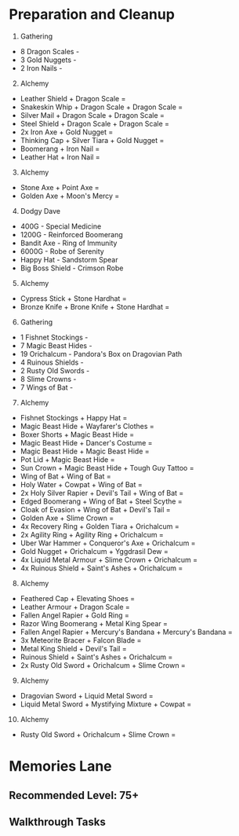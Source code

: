 # Preparation and Cleanup

1. Gathering
  * 8 Dragon Scales -
  * 3 Gold Nuggets -
  * 2 Iron Nails -
2. Alchemy
  * Leather Shield + Dragon Scale =
  * Snakeskin Whip + Dragon Scale + Dragon Scale =
  * Silver Mail + Dragon Scale + Dragon Scale =
  * Steel Shield + Dragon Scale + Dragon Scale =
  * 2x Iron Axe + Gold Nugget =
  * Thinking Cap + Silver Tiara + Gold Nugget =
  * Boomerang + Iron Nail =
  * Leather Hat + Iron Nail =
3. Alchemy
  * Stone Axe + Point Axe =
  * Golden Axe + Moon's Mercy =
4. Dodgy Dave
  * 400G - Special Medicine
  * 1200G - Reinforced Boomerang
  * Bandit Axe - Ring of Immunity
  * 6000G - Robe of Serenity
  * Happy Hat - Sandstorm Spear
  * Big Boss Shield - Crimson Robe
5. Alchemy
  * Cypress Stick + Stone Hardhat =
  * Bronze Knife + Brone Knife + Stone Hardhat =
6. Gathering
  * 1 Fishnet Stockings -
  * 7 Magic Beast Hides -
  * 19 Orichalcum - Pandora's Box on Dragovian Path
  * 4 Ruinous Shields -
  * 2 Rusty Old Swords -
  * 8 Slime Crowns -
  * 7 Wings of Bat -
7. Alchemy
  * Fishnet Stockings + Happy Hat =
  * Magic Beast Hide + Wayfarer's Clothes =
  * Boxer Shorts + Magic Beast Hide =
  * Magic Beast Hide + Dancer's Costume =
  * Magic Beast Hide + Magic Beast Hide =
  * Pot Lid + Magic Beast Hide =
  * Sun Crown + Magic Beast Hide + Tough Guy Tattoo =
  * Wing of Bat + Wing of Bat =
  * Holy Water + Cowpat + Wing of Bat =
  * 2x Holy Silver Rapier + Devil's Tail + Wing of Bat =
  * Edged Boomerang + Wing of Bat + Steel Scythe =
  * Cloak of Evasion + Wing of Bat + Devil's Tail =
  * Golden Axe + Slime Crown =
  * 4x Recovery Ring + Golden Tiara + Orichalcum =
  * 2x Agility Ring + Agility Ring + Orichalcum =
  * Uber War Hammer + Conqueror's Axe + Orichalcum =
  * Gold Nugget + Orichalcum + Yggdrasil Dew =
  * 4x Liquid Metal Armour + Slime Crown + Orichalcum =
  * 4x Ruinous Shield + Saint's Ashes + Orichalcum =
8. Alchemy
  * Feathered Cap + Elevating Shoes =
  * Leather Armour + Dragon Scale =
  * Fallen Angel Rapier + Gold Ring =
  * Razor Wing Boomerang + Metal King Spear =
  * Fallen Angel Rapier + Mercury's Bandana + Mercury's Bandana =
  * 3x Meteorite Bracer + Falcon Blade =
  * Metal King Shield + Devil's Tail =
  * Ruinous Shield + Saint's Ashes + Orichalcum =
  * 2x Rusty Old Sword + Orichalcum + Slime Crown =
9. Alchemy
  * Dragovian Sword + Liquid Metal Sword =
  * Liquid Metal Sword + Mystifying Mixture + Cowpat =
10. Alchemy
  * Rusty Old Sword + Orichalcum + Slime Crown =

# Memories Lane

## Recommended Level: 75+

## Walkthrough Tasks
